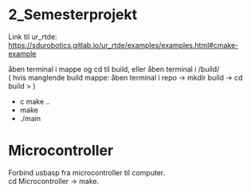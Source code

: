 # 2_Semesterprojekt


Link til ur_rtde: https://sdurobotics.gitlab.io/ur_rtde/examples/examples.html#cmake-example

åben terminal i mappe og cd til build, eller åben terminal i /build/  
( hvis manglende build mappe: åben terminal i repo -> mkdir build -> cd build > )  

- c make ..  
- make   
- ./main   


# Microcontroller

Forbind usbasp fra microcontroller til computer.  
cd Microcontroller -> make. 




